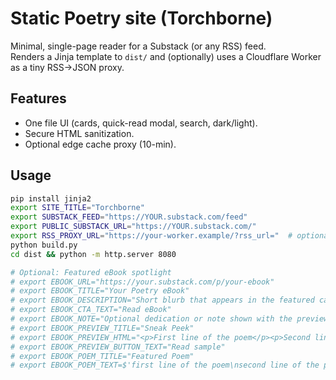 # Static Poetry site (Torchborne) 

Minimal, single-page reader for a Substack (or any RSS) feed.  
Renders a Jinja template to `dist/` and (optionally) uses a Cloudflare Worker as a tiny RSS→JSON proxy.

## Features
- One file UI (cards, quick-read modal, search, dark/light).
- Secure HTML sanitization.
- Optional edge cache proxy (10-min).

## Usage
```bash
pip install jinja2
export SITE_TITLE="Torchborne"
export SUBSTACK_FEED="https://YOUR.substack.com/feed"
export PUBLIC_SUBSTACK_URL="https://YOUR.substack.com/"
export RSS_PROXY_URL="https://your-worker.example/?rss_url="  # optional
python build.py
cd dist && python -m http.server 8080

# Optional: Featured eBook spotlight
# export EBOOK_URL="https://your.substack.com/p/your-ebook"
# export EBOOK_TITLE="Your Poetry eBook"
# export EBOOK_DESCRIPTION="Short blurb that appears in the featured card"
# export EBOOK_CTA_TEXT="Read eBook"
# export EBOOK_NOTE="Optional dedication or note shown with the preview"
# export EBOOK_PREVIEW_TITLE="Sneak Peek"
# export EBOOK_PREVIEW_HTML="<p>First line of the poem</p><p>Second line of the poem</p>"
# export EBOOK_PREVIEW_BUTTON_TEXT="Read sample"
# export EBOOK_POEM_TITLE="Featured Poem"
# export EBOOK_POEM_TEXT=$'first line of the poem\nsecond line of the poem'
